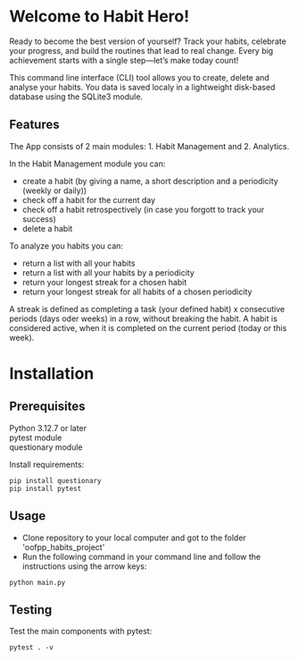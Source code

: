 # Welcome to Habit Hero!

Ready to become the best version of yourself? Track your habits, celebrate your progress, and build the routines that lead to real change. Every big achievement starts with a single step—let’s make today count!


This command line interface (CLI) tool allows you to create, delete and analyse your habits. You data is saved localy in a lightweight disk-based database using the SQLite3 module. 

## Features
The App consists of 2 main modules: 1. Habit Management and 2. Analytics. 

In the Habit Management module you can:

* create a habit (by giving a name, a short description and a periodicity (weekly or daily))
* check off a habit for the current day
* check off a habit retrospectively (in case you forgott to track your success)
* delete a habit

To analyze you habits you can:

* return a list with all your habits
* return a list with all your habits by a periodicity
* return your longest streak for a chosen habit
* return your longest streak for all habits of a chosen periodicity

A streak is defined as completing a task (your defined habit) x consecutive periods (days oder weeks) in a row, without breaking the habit. A habit is considered active, when it is completed on the current period (today or this week).


# Installation
## Prerequisites
Python 3.12.7 or later  
pytest module  
questionary module

Install requirements:
```
pip install questionary
pip install pytest
```

## Usage
- Clone repository to your local computer and got to the folder 'oofpp_habits_project'
- Run the following command in your command line and follow the instructions using the arrow keys:
```
python main.py
```
## Testing 
Test the main components with pytest:
```
pytest . -v
```






